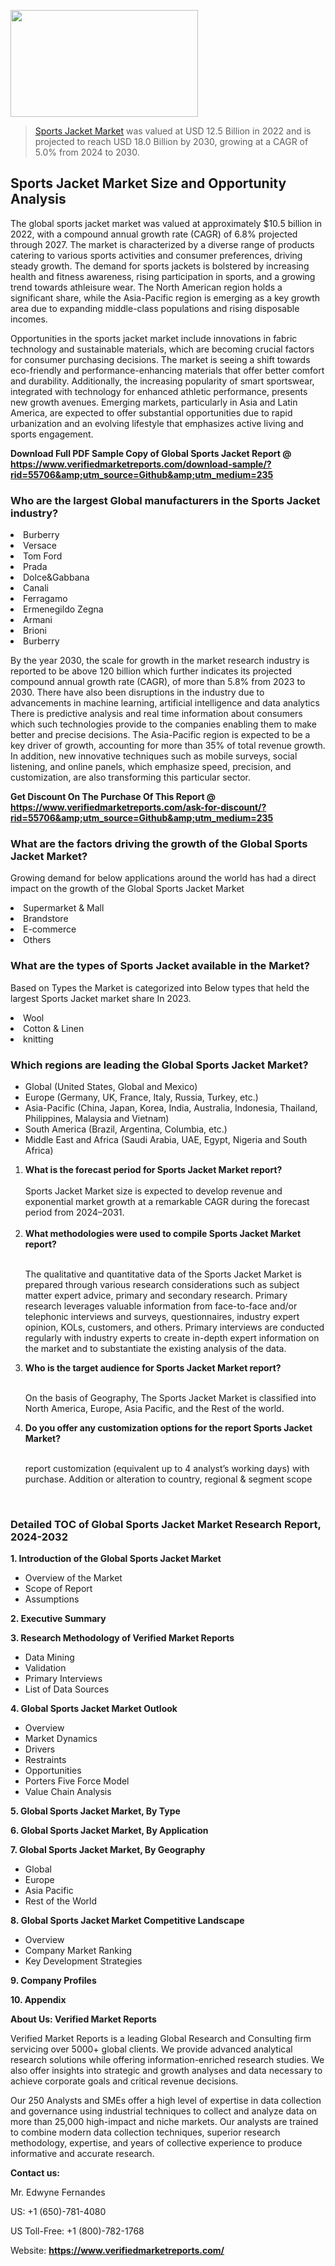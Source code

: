 <img src="https://ffe5etoiles.com/wp-content/uploads/2024/12/MST1-300x171.png" alt="" width="300" height="171" class="alignnone size-medium wp-image-20088" /><blockquote><p><p><a href="https://www.verifiedmarketreports.com/download-sample/?rid=55706&utm_source=Github&utm_medium=235" target="_blank">Sports Jacket Market</a> was valued at USD 12.5 Billion in 2022 and is projected to reach USD 18.0 Billion by 2030, growing at a CAGR of 5.0% from 2024 to 2030.</p></blockquote><p><h2>Sports Jacket Market Size and Opportunity Analysis</h2><p>The global sports jacket market was valued at approximately $10.5 billion in 2022, with a compound annual growth rate (CAGR) of 6.8% projected through 2027. The market is characterized by a diverse range of products catering to various sports activities and consumer preferences, driving steady growth. The demand for sports jackets is bolstered by increasing health and fitness awareness, rising participation in sports, and a growing trend towards athleisure wear. The North American region holds a significant share, while the Asia-Pacific region is emerging as a key growth area due to expanding middle-class populations and rising disposable incomes.</p><p>Opportunities in the sports jacket market include innovations in fabric technology and sustainable materials, which are becoming crucial factors for consumer purchasing decisions. The market is seeing a shift towards eco-friendly and performance-enhancing materials that offer better comfort and durability. Additionally, the increasing popularity of smart sportswear, integrated with technology for enhanced athletic performance, presents new growth avenues. Emerging markets, particularly in Asia and Latin America, are expected to offer substantial opportunities due to rapid urbanization and an evolving lifestyle that emphasizes active living and sports engagement.</p></p><p class=""><strong>Download Full PDF Sample Copy of Global Sports Jacket Report @ <a href="https://www.verifiedmarketreports.com/download-sample/?rid=55706&amp;utm_source=Github&amp;utm_medium=235" target="_blank">https://www.verifiedmarketreports.com/download-sample/?rid=55706&amp;utm_source=Github&amp;utm_medium=235</a></strong></p><h3 id="" class="">Who are the largest Global manufacturers in the Sports Jacket industry?</h3><p><li>Burberry</li><li> Versace</li><li> Tom Ford</li><li> Prada</li><li> Dolce&Gabbana</li><li> Canali</li><li> Ferragamo</li><li> Ermenegildo Zegna</li><li> Armani</li><li> Brioni</li><li> Burberry</li></p><div class=""><div class="" dir="" data-message-author-role="" data-message-id="" data-message-model-slug=""><div class=""><div class=""><div class=""><div class="" dir="" data-message-author-role="" data-message-id="" data-message-model-slug=""><div class=""><div class=""><p>By the year 2030, the scale for growth in the market research industry is reported to be above 120 billion which further indicates its projected compound annual growth rate (CAGR), of more than 5.8% from 2023 to 2030. There have also been disruptions in the industry due to advancements in machine learning, artificial intelligence and data analytics There is predictive analysis and real time information about consumers which such technologies provide to the companies enabling them to make better and precise decisions. The Asia-Pacific region is expected to be a key driver of growth, accounting for more than 35% of total revenue growth. In addition, new innovative techniques such as mobile surveys, social listening, and online panels, which emphasize speed, precision, and customization, are also transforming this particular sector.</p><p><strong>Get Discount On The Purchase Of This Report @&nbsp; <a href="https://www.verifiedmarketreports.com/ask-for-discount/?rid=55706&amp;utm_source=Github&amp;utm_medium=235" target="_blank">https://www.verifiedmarketreports.com/ask-for-discount/?rid=55706&amp;utm_source=Github&amp;utm_medium=235</a></strong></p></div></div></div></div></div></div></div></div><h3 id="" class="">What are the factors driving the growth of the Global Sports Jacket Market?</h3><p id="" class="">Growing demand for below applications around the world has had a direct impact on the growth of the Global Sports Jacket Market</p><p id="" class=""><li>Supermarket & Mall</li><li> Brandstore</li><li> E-commerce</li><li> Others</li></p><h3 id="" class="">What are the types of Sports Jacket available in the Market?</h3><p id="" class="">Based on Types the Market is categorized into Below types that held the largest Sports Jacket market share In 2023.</p><p id="" class=""><li>Wool</li><li> Cotton & Linen</li><li> knitting</li></p><h3 id="" class="">Which regions are leading the Global Sports Jacket Market?</h3><ul><li>Global (United States, Global and Mexico)</li><li>Europe (Germany, UK, France, Italy, Russia, Turkey, etc.)</li><li>Asia-Pacific (China, Japan, Korea, India, Australia, Indonesia, Thailand, Philippines, Malaysia and Vietnam)</li><li>South America (Brazil, Argentina, Columbia, etc.)</li><li>Middle East and Africa (Saudi Arabia, UAE, Egypt, Nigeria and South Africa)</li></ul><p><ol><li><strong>What is the forecast period for Sports Jacket Market report?<br /></strong><br /><span data-sheets-root="1" data-sheets-value="{&quot;1&quot;:2,&quot;2&quot;:&quot;XXXX size is expected to develop revenue and exponential market growth at a remarkable CAGR during the forecast period from 2024&ndash;2030.&quot;}" data-sheets-userformat="{&quot;2&quot;:12674,&quot;4&quot;:{&quot;1&quot;:2,&quot;2&quot;:16776960},&quot;10&quot;:2,&quot;11&quot;:0,&quot;15&quot;:&quot;Arial&quot;,&quot;16&quot;:12}">Sports Jacket Market size is expected to develop revenue and exponential market growth at a remarkable CAGR during the forecast period from 2024&ndash;2031.</span><br /><br /></li><li><strong>What methodologies were used to compile Sports Jacket Market report?<br /><br /></strong><p>The qualitative and quantitative data of the&nbsp;Sports Jacket Market is prepared through various research considerations such as subject matter expert advice, primary and secondary research. Primary research leverages valuable information from face-to-face and/or telephonic interviews and surveys, questionnaires, industry expert opinion, KOLs, customers, and others. Primary interviews are conducted regularly with industry experts to create in-depth expert information on the market and to substantiate the existing analysis of the data.&nbsp;</p></li><li><strong>Who is the target audience for Sports Jacket Market report?<br /><br /></strong><p>On the basis of Geography, The&nbsp;Sports Jacket Market is classified into North America, Europe, Asia Pacific, and the Rest of the world.</p></li><li><strong>Do you offer any customization options for the report Sports Jacket Market?<br /><br /></strong><p>report customization (equivalent up to 4 analyst&rsquo;s working days) with purchase. Addition or alteration to country, regional &amp; segment scope</p><p>&nbsp;</p></li></ol></p><h3 id="" class="">Detailed TOC of Global Sports Jacket Market Research Report, 2024-2032</h3><p id="" class=""><strong>1. Introduction of the Global Sports Jacket Market</strong></p><ul><li>Overview of the Market</li><li>Scope of Report</li><li>Assumptions</li></ul><p id="" class=""><strong>2. Executive Summary</strong></p><p id="" class=""><strong>3. Research Methodology of&nbsp;Verified Market Reports</strong></p><ul><li>Data Mining</li><li>Validation</li><li>Primary Interviews</li><li>List of Data Sources</li></ul><p id="" class=""><strong>4. Global Sports Jacket Market Outlook</strong></p><ul><li>Overview</li><li>Market Dynamics</li><li>Drivers</li><li>Restraints</li><li>Opportunities</li><li>Porters Five Force Model</li><li>Value Chain Analysis</li></ul><p id="" class=""><strong>5. Global Sports Jacket Market, By&nbsp;Type</strong></p><p id="" class=""><strong>6. Global Sports Jacket Market, By Application</strong></p><p id="" class=""><strong>7. Global Sports Jacket Market, By Geography</strong></p><ul><li>Global</li><li>Europe</li><li>Asia Pacific</li><li>Rest of the World</li></ul><p id="" class=""><strong>8. Global Sports Jacket Market Competitive Landscape</strong></p><ul><li>Overview</li><li>Company Market Ranking</li><li>Key Development Strategies</li></ul><p id="" class=""><strong>9. Company Profiles</strong></p><p id="" class=""><strong>10. Appendix</strong></p><p id="" class=""><strong>About Us: Verified Market Reports</strong></p><p id="" class="">Verified Market Reports is a leading Global Research and Consulting firm servicing over 5000+ global clients. We provide advanced analytical research solutions while offering information-enriched research studies. We also offer insights into strategic and growth analyses and data necessary to achieve corporate goals and critical revenue decisions.</p><p id="" class="">Our 250 Analysts and SMEs offer a high level of expertise in data collection and governance using industrial techniques to collect and analyze data on more than 25,000 high-impact and niche markets. Our analysts are trained to combine modern data collection techniques, superior research methodology, expertise, and years of collective experience to produce informative and accurate research.</p><p id="" class=""><strong>Contact us:</strong></p><p id="" class="">Mr. Edwyne Fernandes</p><p id="" class="">US: +1 (650)-781-4080</p><p id="" class="">US Toll-Free: +1 (800)-782-1768</p><p id="" class="">Website: <a target="" data-test-app-aware-link=""><strong>https://www.verifiedmarketreports.com/</strong></a></p>

